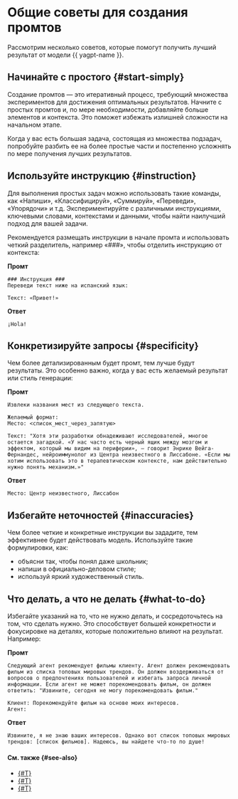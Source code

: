 # Общие советы для создания промтов

Рассмотрим несколько советов, которые помогут получить лучший результат от модели {{ yagpt-name }}.

## Начинайте с простого {#start-simply}

Создание промтов — это итеративный процесс, требующий множества экспериментов для достижения оптимальных результатов. Начните с простых промтов и, по мере необходимости, добавляйте больше элементов и контекста. Это поможет избежать излишней сложности на начальном этапе.

Когда у вас есть большая задача, состоящая из множества подзадач, попробуйте разбить ее на более простые части и постепенно усложнять по мере получения лучших результатов.

## Используйте инструкцию {#instruction}

Для выполнения простых задач можно использовать такие команды, как «Напиши», «Классифицируй», «Суммируй», «Переведи», «Упорядочи» и т.д. Экспериментируйте с различными инструкциями, ключевыми словами, контекстами и данными, чтобы найти наилучший подход для вашей задачи.

Рекомендуется размещать инструкции в начале промта и использовать четкий разделитель, например «###», чтобы отделить инструкцию от контекста:

**Промт**

```text
### Инструкция ###
Переведи текст ниже на испанский язык:

Текст: «Привет!»
```

**Ответ**

```text
¡Hola!
```

## Конкретизируйте запросы {#specificity}

Чем более детализированным будет промт, тем лучше будут результаты. Это особенно важно, когда у вас есть желаемый результат или стиль генерации:

**Промт**

```text
Извлеки названия мест из следующего текста.

Желаемый формат:
Место: <список_мест_через_запятую>

Текст: "Хотя эти разработки обнадеживают исследователей, многое остается загадкой. «У нас часто есть черный ящик между мозгом и эффектом, который мы видим на периферии», — говорит Энрике Вейга-Фернандес, нейроиммунолог из Центра неизвестного в Лиссабоне. «Если мы хотим использовать это в терапевтическом контексте, нам действительно нужно понять механизм.»"
```

**Ответ**

```text
Место: Центр неизвестного, Лиссабон
```

## Избегайте неточностей {#inaccuracies}

Чем более четкие и конкретные инструкции вы зададите, тем эффективнее будет действовать модель. Используйте такие формулировки, как:

* объясни так, чтобы понял даже школьник;
* напиши в официально-деловом стиле;
* используй яркий художественный стиль.

## Что делать, а что не делать {#what-to-do}

Избегайте указаний на то, что не нужно делать, и сосредоточьтесь на том, что сделать нужно. Это способствует большей конкретности и фокусировке на деталях, которые положительно влияют на результат. Например:

**Промт**

```text
Следующий агент рекомендует фильмы клиенту. Агент должен рекомендовать фильм из списка топовых мировых трендов. Он должен воздерживаться от вопросов о предпочтениях пользователей и избегать запроса личной информации. Если агент не может порекомендовать фильм, он должен ответить: "Извините, сегодня не могу порекомендовать фильм."

Клиент: Порекомендуйте фильм на основе моих интересов.
Агент:
```

**Ответ**

```text
Извините, я не знаю ваших интересов. Однако вот список топовых мировых трендов: [список фильмов]. Надеюсь, вы найдете что-то по душе!
```

#### См. также {#see-also}

* [{#T}](elements.md)
* [{#T}](examples.md)
* [{#T}](llm-settings.md)